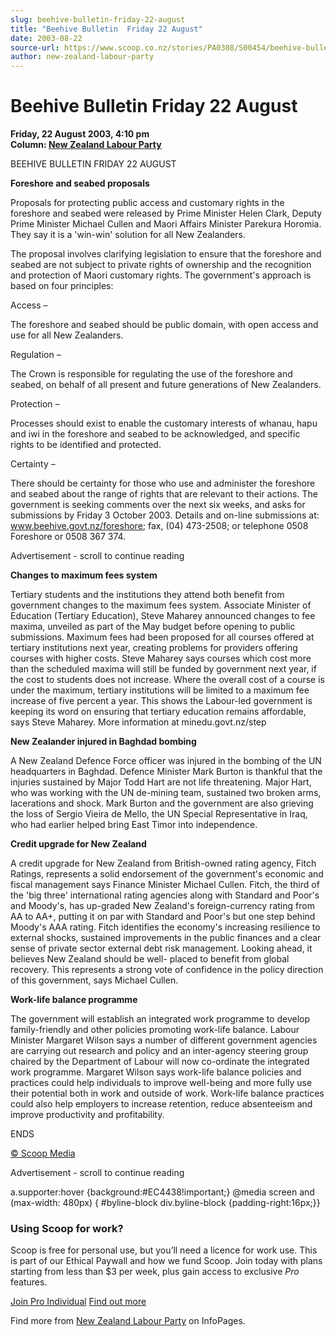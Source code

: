```yaml
---
slug: beehive-bulletin-friday-22-august
title: "Beehive Bulletin  Friday 22 August"
date: 2003-08-22
source-url: https://www.scoop.co.nz/stories/PA0308/S00454/beehive-bulletin-friday-22-august.htm
author: new-zealand-labour-party
---
```

Beehive Bulletin Friday 22 August
=================================

**Friday, 22 August 2003, 4:10 pm**  
**Column: [New Zealand Labour Party](https://info.scoop.co.nz/New_Zealand_Labour_Party)**

  
BEEHIVE BULLETIN FRIDAY 22 AUGUST

**Foreshore and seabed proposals**

Proposals for protecting public access and customary rights in the foreshore and seabed were released by Prime Minister Helen Clark, Deputy Prime Minister Michael Cullen and Maori Affairs Minister Parekura Horomia. They say it is a 'win-win' solution for all New Zealanders.

The proposal involves clarifying legislation to ensure that the foreshore and seabed are not subject to private rights of ownership and the recognition and protection of Maori customary rights. The government's approach is based on four principles:

Access –

The foreshore and seabed should be public domain, with open access and use for all New Zealanders.

Regulation –

The Crown is responsible for regulating the use of the foreshore and seabed, on behalf of all present and future generations of New Zealanders.

Protection –

Processes should exist to enable the customary interests of whanau, hapu and iwi in the foreshore and seabed to be acknowledged, and specific rights to be identified and protected.

Certainty –

There should be certainty for those who use and administer the foreshore and seabed about the range of rights that are relevant to their actions. The government is seeking comments over the next six weeks, and asks for submissions by Friday 3 October 2003. Details and on-line submissions at: www.beehive.govt.nz/foreshore; fax, (04) 473-2508; or telephone 0508 Foreshore or 0508 367 374.

Advertisement - scroll to continue reading





**Changes to maximum fees system**

Tertiary students and the institutions they attend both benefit from government changes to the maximum fees system. Associate Minister of Education (Tertiary Education), Steve Maharey announced changes to fee maxima, unveiled as part of the May budget before opening to public submissions. Maximum fees had been proposed for all courses offered at tertiary institutions next year, creating problems for providers offering courses with higher costs. Steve Maharey says courses which cost more than the scheduled maxima will still be funded by government next year, if the cost to students does not increase. Where the overall cost of a course is under the maximum, tertiary institutions will be limited to a maximum fee increase of five percent a year. This shows the Labour-led government is keeping its word on ensuring that tertiary education remains affordable, says Steve Maharey. More information at minedu.govt.nz/step

**New Zealander injured in Baghdad bombing**

A New Zealand Defence Force officer was injured in the bombing of the UN headquarters in Baghdad. Defence Minister Mark Burton is thankful that the injuries sustained by Major Todd Hart are not life threatening. Major Hart, who was working with the UN de-mining team, sustained two broken arms, lacerations and shock. Mark Burton and the government are also grieving the loss of Sergio Vieira de Mello, the UN Special Representative in Iraq, who had earlier helped bring East Timor into independence.

**Credit upgrade for New Zealand**

A credit upgrade for New Zealand from British-owned rating agency, Fitch Ratings, represents a solid endorsement of the government's economic and fiscal management says Finance Minister Michael Cullen. Fitch, the third of the 'big three' international rating agencies along with Standard and Poor's and Moody's, has up-graded New Zealand's foreign-currency rating from AA to AA+, putting it on par with Standard and Poor's but one step behind Moody's AAA rating. Fitch identifies the economy's increasing resilience to external shocks, sustained improvements in the public finances and a clear sense of private sector external debt risk management. Looking ahead, it believes New Zealand should be well- placed to benefit from global recovery. This represents a strong vote of confidence in the policy direction of this government, says Michael Cullen.

**Work-life balance programme**

The government will establish an integrated work programme to develop family-friendly and other policies promoting work-life balance. Labour Minister Margaret Wilson says a number of different government agencies are carrying out research and policy and an inter-agency steering group chaired by the Department of Labour will now co-ordinate the integrated work programme. Margaret Wilson says work-life balance policies and practices could help individuals to improve well-being and more fully use their potential both in work and outside of work. Work-life balance practices could also help employers to increase retention, reduce absenteeism and improve productivity and profitability.

ENDS  

[© Scoop Media](http://www.scoop.co.nz/about/terms.html)  

Advertisement - scroll to continue reading



a.supporter:hover {background:#EC4438!important;} @media screen and (max-width: 480px) { #byline-block div.byline-block {padding-right:16px;}}

### Using Scoop for work?

Scoop is free for personal use, but you’ll need a licence for work use. This is part of our Ethical Paywall and how we fund Scoop. Join today with plans starting from less than $3 per week, plus gain access to exclusive _Pro_ features.  
  
[Join Pro Individual](https://pro.scoop.co.nz/Individual/?from=ProIn24) [Find out more](https://pro.scoop.co.nz/using-scoop-for-work/?from=ProIn24)

Find more from [New Zealand Labour Party](https://info.scoop.co.nz/New_Zealand_Labour_Party) on InfoPages.